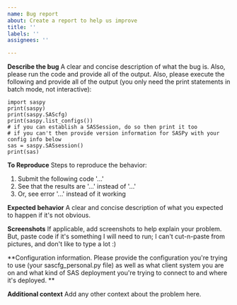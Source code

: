 ```yaml
---
name: Bug report
about: Create a report to help us improve
title: ''
labels: ''
assignees: ''

---
```


**Describe the bug**
A clear and concise description of what the bug is. Also, please run the code and provide all of the output. Also, please execute the following and provide all of the output (you only need the print statements in batch mode, not interactive):
```
import saspy
print(saspy)
print(saspy.SAScfg)
print(saspy.list_configs())
# if you can establish a SASSession, do so then print it too
# if you can't then provide version information for SASPy with your config info below
sas = saspy.SASsession()
print(sas)
```

**To Reproduce**
Steps to reproduce the behavior:
1. Submit the following code '...'
2. See that the results are '...' instead of '...'
3. Or, see error '...' instead of it working

**Expected behavior**
A clear and concise description of what you expected to happen if it's not obvious.

**Screenshots**
If applicable, add screenshots to help explain your problem. But, paste code if it's something I will need to run; I can't cut-n-paste from pictures, and don't like to type a lot :)

**Configuration information. Please provide the configuration you're trying to use (your sascfg_personal.py file) as well as what client system you are on and what kind of SAS deployment you're trying to connect to and where it's deployed. **

**Additional context**
Add any other context about the problem here.
